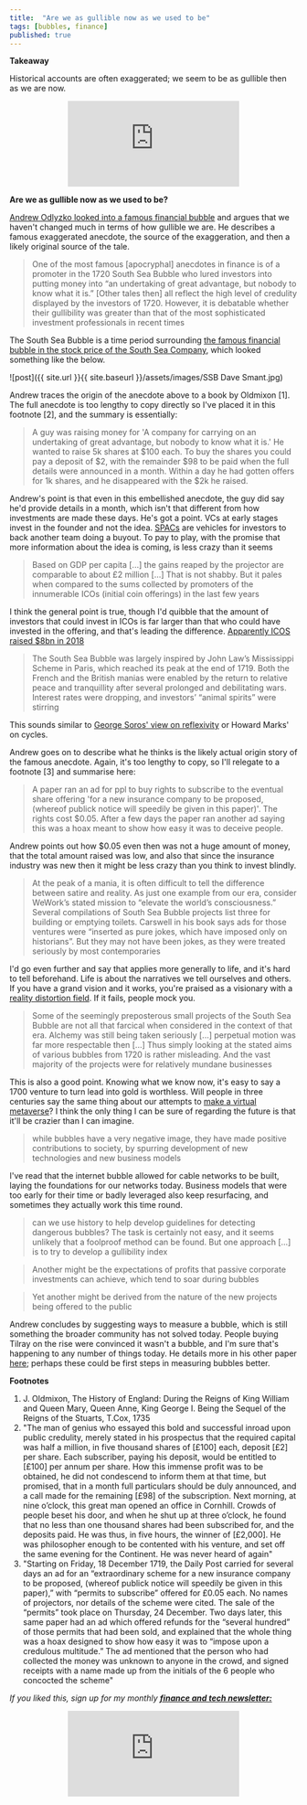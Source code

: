 ```yaml
---
title:  "Are we as gullible now as we used to be"  
tags: [bubbles, finance]
published: true
---
```


**Takeaway**

Historical accounts are often exaggerated; we seem to be as gullible then as we are now.

<style>
      .iframe-container {
        overflow: hidden;        
        padding-top: 50%; <!-- Calculated from the aspect ration of the content (in case of 16:9 it is 9/16= 0.5625) -->
        position: relative;
      }
      .iframe-container iframe { 
         border: 0;
         height: 100%; <!-- Finally, width and height are set to 100% so the iframe takes up 100% of the containers space. -->
         left: 0;
         position: absolute;
         top: 0;
         width: 100%;
         display: block;
         margin: 0 auto; <!-- center image -->
      }
      <!-- 4x3 Aspect Ratio -->
      .iframe-container-4x3 {
        padding-top: 75%;
      }
</style> 

<div class="iframe-container-4x3">
  <p align="center"><iframe src="https://avoidboringpeople.substack.com/embed" frameborder="0" scrolling="no"> </iframe></p>
</div>

**Are we as gullible now as we used to be?**

[Andrew Odlyzko looked into a famous financial bubble](http://www.dtc.umn.edu/~odlyzko/doc/mania17.pdf "Andrew") and argues that we haven't changed much in terms of how gullible we are. He describes a famous exaggerated anecdote, the source of the exaggeration, and then a likely original source of the tale.  

> One of the most famous \[apocryphal\] anecdotes in finance is of a promoter in the 1720 South Sea Bubble who lured investors into putting money into “an undertaking of great advantage, but nobody to know what it is.” \[Other tales then\] all reflect the high level of credulity displayed by the investors of 1720. However, it is debatable whether their gullibility was greater than that of the most sophisticated investment professionals in recent times

The South Sea Bubble is a time period surrounding [the famous financial bubble in the stock price of the South Sea Company](https://sites.google.com/site/davesmant/monetary-economics/famous-first-bubbles/south-sea-bubble "SSC"), which looked something like the below. 

![post]({{ site.url }}{{ site.baseurl }}/assets/images/SSB Dave Smant.jpg)

Andrew traces the origin of the anecdote above to a book by Oldmixon \[1\]. The full anecdote is too lengthy to copy directly so I've placed it in this footnote \[2\], and the summary is essentially:

> A guy was raising money for 'A company for carrying on an undertaking of great advantage, but nobody to know what it is.' He wanted to raise 5k shares at $100 each. To buy the shares you could pay a deposit of $2, with the remainder $98 to be paid when the full details were announced in a month. Within a day he had gotten offers for 1k shares, and he disappeared with the $2k he raised.

Andrew's point is that even in this embellished anecdote, the guy did say he'd provide details in a month, which isn't that different from how investments are made these days. He's got a point. VCs at early stages invest in the founder and not the idea. [SPACs](https://en.wikipedia.org/wiki/Special-purpose_acquisition_company "SPAC") are vehicles for investors to back another team doing a buyout. To pay to play, with the promise that more information about the idea is coming, is less crazy than it seems

> Based on GDP per capita \[...\] the gains reaped by the projector are comparable to about £2 million \[...\] That is not shabby. But it pales when compared to the sums collected by promoters of the innumerable ICOs (initial coin offerings) in the last few years

I think the general point is true, though I'd quibble that the amount of investors that could invest in ICOs is far larger than that who could have invested in the offering, and that's leading the difference. [Apparently ICOS raised $8bn in 2018](https://www.icodata.io/stats/2018 "ICO")

> The South Sea Bubble was largely inspired by John Law’s Mississippi Scheme in Paris, which reached its peak at the end of 1719. Both the French and the British manias were enabled by the return to relative peace and tranquillity after several prolonged and debilitating wars. Interest rates were dropping, and investors’ “animal spirits” were stirring

This sounds similar to [George Soros' view on reflexivity](https://www.ft.com/content/0ca06172-bfe9-11de-aed2-00144feab49a "Soros") or Howard Marks' on cycles. 

Andrew goes on to describe what he thinks is the likely actual origin story of the famous anecdote. Again, it's too lengthy to copy, so I'll relegate to a footnote \[3\] and summarise here: 

> A paper ran an ad for ppl to buy rights to subscribe to the eventual share offering 'for a new insurance company to be proposed, (whereof publick notice will speedily be given in this paper)'. The rights cost $0.05. After a few days the paper ran another ad saying this was a hoax meant to show how easy it was to deceive people. 

Andrew points out how $0.05 even then was not a huge amount of money, that the total amount raised was low, and also that since the insurance industry was new then it might be less crazy than you think to invest blindly. 

> At the peak of a mania, it is often difficult to tell the difference between satire and reality. As just one example from our era, consider WeWork’s stated mission to “elevate the world’s consciousness.” Several compilations of South Sea Bubble projects list three for building or emptying toilets. Carswell in his book says ads for those ventures were “inserted as pure jokes, which have imposed only on historians”. But they may not have been jokes, as they were treated seriously by most contemporaries

I'd go even further and say that applies more generally to life, and it's hard to tell beforehand. Life is about the narratives we tell ourselves and others. If you have a grand vision and it works, you're praised as a visionary with a [reality distortion field](https://en.wikipedia.org/wiki/Reality_distortion_field "RDF"). If it fails, people mock you. 

> Some of the seemingly preposterous small projects of the South Sea Bubble are not all that farcical when considered in the context of that era. Alchemy was still being taken seriously \[...\] perpetual motion was far more respectable then \[...\] Thus simply looking at the stated aims of various bubbles from 1720 is rather misleading. And the vast majority of the projects were for relatively mundane
businesses

This is also a good point. Knowing what we know now, it's easy to say a 1700 venture to turn lead into gold is worthless. Will people in three centuries say the same thing about our attempts to [make a virtual metaverse](https://www.matthewball.vc/all/themetaverse "metaverse")? I think the only thing I can be sure of regarding the future is that it'll be crazier than I can imagine.

> while bubbles have a very negative image, they have made positive contributions to society, by spurring development of new technologies and new business models

I've read that the internet bubble allowed for cable networks to be built, laying the foundations for our networks today. Business models that were too early for their time or badly leveraged also keep resurfacing, and sometimes they actually work this time round.

> can we use history to help develop guidelines for detecting dangerous bubbles? The task is certainly not easy, and it seems unlikely that a foolproof method can be found. But one approach \[...\] is to try to develop a gullibility index

> Another might be the expectations of profits that passive corporate investments can achieve, which tend to soar during bubbles

> Yet another might be derived from the nature of the new projects being offered to the public

Andrew concludes by suggesting ways to measure a bubble, which is still something the broader community has not solved today. People buying Tilray on the rise were convinced it wasn't a bubble, and I'm sure that's happening to any number of things today. He details more in his other paper [here](https://firstmonday.org/ojs/index.php/fm/article/view/3142 "paper"); perhaps these could be first steps in measuring bubbles better. 

**Footnotes**

1. J. Oldmixon, The History of England: During the Reigns of King William and Queen Mary, Queen Anne, King George I. Being the Sequel of the Reigns of the Stuarts, T.Cox, 1735
2. "The man of genius who essayed this bold and successful inroad upon public credulity, merely stated in his prospectus that the required capital was half a million, in five thousand shares of \[£100\] each, deposit \[£2\] per share. Each subscriber, paying his deposit, would be entitled to \[£100\] per annum per share. How this immense profit was to be obtained, he did not condescend to inform them at that time, but promised, that in a month full particulars should be duly announced, and a call made for the remaining \[£98\] of the subscription. Next morning, at nine o’clock, this great man opened an office in Cornhill. Crowds of people beset his door, and when he shut up at three o’clock, he found that no less than one thousand shares had been subscribed for, and the deposits paid. He was thus, in five hours, the winner of \[£2,000\]. He was philosopher enough to be contented with his venture, and set off the same evening for the Continent. He was never heard of again"
3. "Starting on Friday, 18 December 1719, the Daily Post carried for several days an ad for an “extraordinary scheme for a new insurance company to be proposed, (whereof publick notice will speedily be given in this paper),” with “permits to subscribe” offered for £0.05 each. No names of projectors, nor details of the scheme were cited. The sale of the “permits” took place on Thursday, 24 December. Two days later, this same paper had an ad which offered refunds for the “several hundred” of those permits that had been sold, and explained that the whole thing was a hoax designed to show how easy it was to “impose upon a credulous multitude.” The ad mentioned that the person who had collected the money was unknown to anyone in the crowd, and signed receipts with a name made up from the initials of the 6 people who concocted the scheme" 


*If you liked this, sign up for my monthly* ***[finance and tech newsletter:](https://avoidboringpeople.substack.com/ "ABP")***

<div class="iframe-container-4x3">
  <p align="center"><iframe src="https://avoidboringpeople.substack.com/embed" frameborder="0" scrolling="no"> </iframe></p>
</div>
